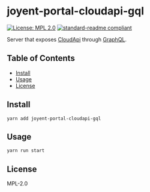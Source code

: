 # joyent-portal-cloudapi-gql

[![License: MPL 2.0](https://img.shields.io/badge/License-MPL%202.0-brightgreen.svg?style=flat-square)](https://opensource.org/licenses/MPL-2.0)
[![standard-readme compliant](https://img.shields.io/badge/standard--readme-OK-green.svg?style=flat-square)](https://github.com/RichardLitt/standard-readme)

Server that exposes [CloudApi](https://apidocs.joyent.com/cloudapi/) through [GraphQL](http://graphql.org).

## Table of Contents

- [Install](#install)
- [Usage](#usage)
- [License](#license)

## Install

```
yarn add joyent-portal-cloudapi-gql
```

## Usage

```
yarn run start
```

## License

MPL-2.0
